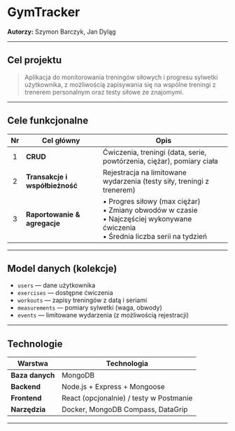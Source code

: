 # GymTracker

**Autorzy:** Szymon Barczyk, Jan Dyląg

---

## Cel projektu

> Aplikacja do monitorowania treningów siłowych i progresu sylwetki użytkownika, z możliwością zapisywania się na wspólne treningi z trenerem personalnym oraz testy siłowe ze znajomymi.

---

## Cele funkcjonalne

| Nr | Cel główny                         | Opis                                                                          |
|:--:|------------------------------------|--------------------------------------------------------------------------------|
| 1  | **CRUD**                           | Ćwiczenia, treningi (data, serie, powtórzenia, ciężar), pomiary ciała          |
| 2  | **Transakcje i współbieżność**     | Rejestracja na limitowane wydarzenia (testy siły, treningi z trenerem)         |
| 3  | **Raportowanie & agregacje**       | • Progres siłowy (max ciężar)<br>• Zmiany obwodów w czasie<br>• Najczęściej wykonywane ćwiczenia<br>• Średnia liczba serii na tydzień |

---

## Model danych (kolekcje)

- `users` — dane użytkownika  
- `exercises` — dostępne ćwiczenia  
- `workouts` — zapisy treningów z datą i seriami  
- `measurements` — pomiary sylwetki (waga, obwody)  
- `events` — limitowane wydarzenia (z możliwością rejestracji)

---

## Technologie

| Warstwa        | Technologia                              |
|----------------|------------------------------------------|
| **Baza danych**| MongoDB                                  |
| **Backend**    | Node.js + Express + Mongoose             |
| **Frontend**   | React (opcjonalnie) / testy w Postmanie  |
| **Narzędzia**  | Docker, MongoDB Compass, DataGrip        |

---
